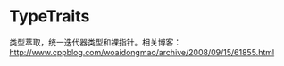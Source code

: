 TypeTraits
==========

类型萃取，统一迭代器类型和裸指针。相关博客： http://www.cppblog.com/woaidongmao/archive/2008/09/15/61855.html
